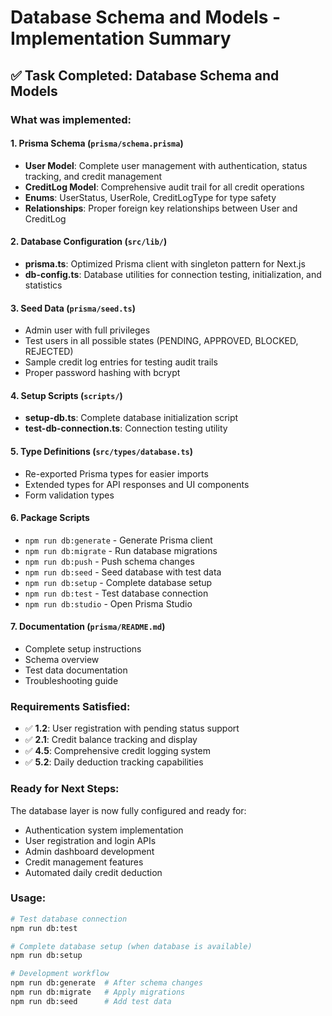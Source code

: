# Database Schema and Models - Implementation Summary

## ✅ Task Completed: Database Schema and Models

### What was implemented:

#### 1. Prisma Schema (`prisma/schema.prisma`)
- **User Model**: Complete user management with authentication, status tracking, and credit management
- **CreditLog Model**: Comprehensive audit trail for all credit operations
- **Enums**: UserStatus, UserRole, CreditLogType for type safety
- **Relationships**: Proper foreign key relationships between User and CreditLog

#### 2. Database Configuration (`src/lib/`)
- **prisma.ts**: Optimized Prisma client with singleton pattern for Next.js
- **db-config.ts**: Database utilities for connection testing, initialization, and statistics

#### 3. Seed Data (`prisma/seed.ts`)
- Admin user with full privileges
- Test users in all possible states (PENDING, APPROVED, BLOCKED, REJECTED)
- Sample credit log entries for testing audit trails
- Proper password hashing with bcrypt

#### 4. Setup Scripts (`scripts/`)
- **setup-db.ts**: Complete database initialization script
- **test-db-connection.ts**: Connection testing utility

#### 5. Type Definitions (`src/types/database.ts`)
- Re-exported Prisma types for easier imports
- Extended types for API responses and UI components
- Form validation types

#### 6. Package Scripts
- `npm run db:generate` - Generate Prisma client
- `npm run db:migrate` - Run database migrations
- `npm run db:push` - Push schema changes
- `npm run db:seed` - Seed database with test data
- `npm run db:setup` - Complete database setup
- `npm run db:test` - Test database connection
- `npm run db:studio` - Open Prisma Studio

#### 7. Documentation (`prisma/README.md`)
- Complete setup instructions
- Schema overview
- Test data documentation
- Troubleshooting guide

### Requirements Satisfied:
- ✅ **1.2**: User registration with pending status support
- ✅ **2.1**: Credit balance tracking and display
- ✅ **4.5**: Comprehensive credit logging system
- ✅ **5.2**: Daily deduction tracking capabilities

### Ready for Next Steps:
The database layer is now fully configured and ready for:
- Authentication system implementation
- User registration and login APIs
- Admin dashboard development
- Credit management features
- Automated daily credit deduction

### Usage:
```bash
# Test database connection
npm run db:test

# Complete database setup (when database is available)
npm run db:setup

# Development workflow
npm run db:generate  # After schema changes
npm run db:migrate   # Apply migrations
npm run db:seed      # Add test data
```